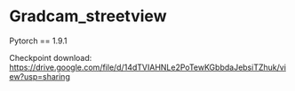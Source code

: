 # Gradcam_streetview
Pytorch == 1.9.1

Checkpoint download: https://drive.google.com/file/d/14dTVIAHNLe2PoTewKGbbdaJebsiTZhuk/view?usp=sharing
